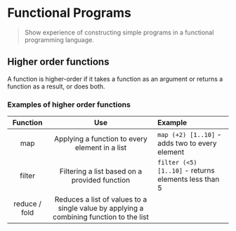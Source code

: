 # Functional Programs

> Show experience of constructing simple
> programs in a functional programming
> language.

## Higher order functions

A function is higher-order if it takes a function as an
argument or returns a function as a result, or does
both.

### Examples of higher order functions

| Function | Use | Example |
| :------: | :-: | :------ |
| map | Applying a function to every element in a list | `map (+2) [1..10]` - adds two to every element |
| filter | Filtering a list based on a provided function | `filter (<5) [1..10]` - returns elements less than 5 |
| reduce / fold | Reduces a list of values to a single value by applying a combining function to the list | |
